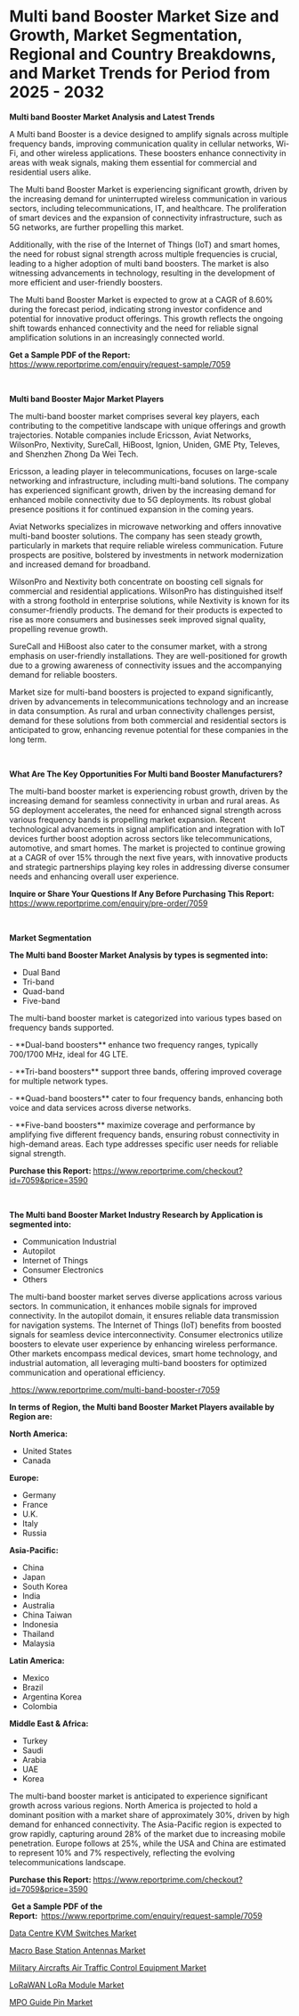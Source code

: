 <p><h1>Multi band Booster Market Size and Growth, Market Segmentation, Regional and Country Breakdowns, and Market Trends for Period from 2025 -  2032</h1></p><p><strong>Multi band Booster Market Analysis and Latest Trends</strong></p>
<p><p>A Multi band Booster is a device designed to amplify signals across multiple frequency bands, improving communication quality in cellular networks, Wi-Fi, and other wireless applications. These boosters enhance connectivity in areas with weak signals, making them essential for commercial and residential users alike. </p><p>The Multi band Booster Market is experiencing significant growth, driven by the increasing demand for uninterrupted wireless communication in various sectors, including telecommunications, IT, and healthcare. The proliferation of smart devices and the expansion of connectivity infrastructure, such as 5G networks, are further propelling this market. </p><p>Additionally, with the rise of the Internet of Things (IoT) and smart homes, the need for robust signal strength across multiple frequencies is crucial, leading to a higher adoption of multi band boosters. The market is also witnessing advancements in technology, resulting in the development of more efficient and user-friendly boosters.</p><p>The Multi band Booster Market is expected to grow at a CAGR of 8.60% during the forecast period, indicating strong investor confidence and potential for innovative product offerings. This growth reflects the ongoing shift towards enhanced connectivity and the need for reliable signal amplification solutions in an increasingly connected world.</p></p>
<p><strong>Get a Sample PDF of the Report:&nbsp;</strong> <a href="https://www.reportprime.com/enquiry/request-sample/7059?utm_campaign=1943&utm_medium=2&utm_source=Github&utm_content=ia&utm_term=19032025&utm_id=multi-band-booster">https://www.reportprime.com/enquiry/request-sample/7059</a></p>
<p>&nbsp;</p>
<p><strong>Multi band Booster Major Market Players</strong></p>
<p><p>The multi-band booster market comprises several key players, each contributing to the competitive landscape with unique offerings and growth trajectories. Notable companies include Ericsson, Aviat Networks, WilsonPro, Nextivity, SureCall, HiBoost, Ignion, Uniden, GME Pty, Televes, and Shenzhen Zhong Da Wei Tech.</p><p>Ericsson, a leading player in telecommunications, focuses on large-scale networking and infrastructure, including multi-band solutions. The company has experienced significant growth, driven by the increasing demand for enhanced mobile connectivity due to 5G deployments. Its robust global presence positions it for continued expansion in the coming years.</p><p>Aviat Networks specializes in microwave networking and offers innovative multi-band booster solutions. The company has seen steady growth, particularly in markets that require reliable wireless communication. Future prospects are positive, bolstered by investments in network modernization and increased demand for broadband.</p><p>WilsonPro and Nextivity both concentrate on boosting cell signals for commercial and residential applications. WilsonPro has distinguished itself with a strong foothold in enterprise solutions, while Nextivity is known for its consumer-friendly products. The demand for their products is expected to rise as more consumers and businesses seek improved signal quality, propelling revenue growth.</p><p>SureCall and HiBoost also cater to the consumer market, with a strong emphasis on user-friendly installations. They are well-positioned for growth due to a growing awareness of connectivity issues and the accompanying demand for reliable boosters.</p><p>Market size for multi-band boosters is projected to expand significantly, driven by advancements in telecommunications technology and an increase in data consumption. As rural and urban connectivity challenges persist, demand for these solutions from both commercial and residential sectors is anticipated to grow, enhancing revenue potential for these companies in the long term.</p></p>
<p>&nbsp;</p>
<p><strong>What Are The Key Opportunities For Multi band Booster Manufacturers?</strong></p>
<p><p>The multi-band booster market is experiencing robust growth, driven by the increasing demand for seamless connectivity in urban and rural areas. As 5G deployment accelerates, the need for enhanced signal strength across various frequency bands is propelling market expansion. Recent technological advancements in signal amplification and integration with IoT devices further boost adoption across sectors like telecommunications, automotive, and smart homes. The market is projected to continue growing at a CAGR of over 15% through the next five years, with innovative products and strategic partnerships playing key roles in addressing diverse consumer needs and enhancing overall user experience.</p></p>
<p><strong>Inquire or Share Your Questions If Any Before Purchasing This Report:</strong> <a href="https://www.reportprime.com/enquiry/pre-order/7059?utm_campaign=1943&utm_medium=2&utm_source=Github&utm_content=ia&utm_term=19032025&utm_id=multi-band-booster">https://www.reportprime.com/enquiry/pre-order/7059</a></p>
<p>&nbsp;</p>
<p><strong>Market Segmentation</strong></p>
<p><strong>The Multi band Booster Market Analysis by types is segmented into:</strong></p>
<p><ul><li>Dual Band</li><li>Tri-band</li><li>Quad-band</li><li>Five-band</li></ul></p>
<p><p>The multi-band booster market is categorized into various types based on frequency bands supported. </p><p>- **Dual-band boosters** enhance two frequency ranges, typically 700/1700 MHz, ideal for 4G LTE.</p><p>- **Tri-band boosters** support three bands, offering improved coverage for multiple network types.</p><p>- **Quad-band boosters** cater to four frequency bands, enhancing both voice and data services across diverse networks.</p><p>- **Five-band boosters** maximize coverage and performance by amplifying five different frequency bands, ensuring robust connectivity in high-demand areas. Each type addresses specific user needs for reliable signal strength.</p></p>
<p><strong>Purchase this Report:&nbsp;</strong><a href="https://www.reportprime.com/checkout?id=7059&price=3590&utm_campaign=1943&utm_medium=2&utm_source=Github&utm_content=ia&utm_term=19032025&utm_id=multi-band-booster">https://www.reportprime.com/checkout?id=7059&price=3590</a></p>
<p>&nbsp;</p>
<p><strong>The Multi band Booster Market Industry Research by Application is segmented into:</strong></p>
<p><ul><li>Communication Industrial</li><li>Autopilot</li><li>Internet of Things</li><li>Consumer Electronics</li><li>Others</li></ul></p>
<p><p>The multi-band booster market serves diverse applications across various sectors. In communication, it enhances mobile signals for improved connectivity. In the autopilot domain, it ensures reliable data transmission for navigation systems. The Internet of Things (IoT) benefits from boosted signals for seamless device interconnectivity. Consumer electronics utilize boosters to elevate user experience by enhancing wireless performance. Other markets encompass medical devices, smart home technology, and industrial automation, all leveraging multi-band boosters for optimized communication and operational efficiency.</p></p>
<p><a href="https://www.reportprime.com/multi-band-booster-r7059?utm_campaign=1943&utm_medium=2&utm_source=Github&utm_content=ia&utm_term=19032025&utm_id=multi-band-booster">&nbsp;https://www.reportprime.com/multi-band-booster-r7059</a></p>
<p><strong>In terms of Region, the Multi band Booster Market Players available by Region are:</strong></p>
<p>
    <p> <strong> North America: </strong>
        <ul>
            <li>United States</li>
            <li>Canada</li>
        </ul>
        </p> 
    <p> <strong> Europe: </strong>
        <ul>
            <li>Germany</li>
            <li>France</li>
            <li>U.K.</li>
            <li>Italy</li>
            <li>Russia</li>
        </ul>
        </p> 
    <p> <strong> Asia-Pacific: </strong>
        <ul>
            <li>China</li>
            <li>Japan</li>
            <li>South Korea</li>
            <li>India</li>
            <li>Australia</li>
            <li>China Taiwan</li>
            <li>Indonesia</li>
            <li>Thailand</li>
            <li>Malaysia</li>
        </ul>
        </p> 
    <p> <strong> Latin America: </strong>
        <ul>
            <li>Mexico</li>
            <li>Brazil</li>
            <li>Argentina Korea</li>
            <li>Colombia</li>
        </ul>
        </p> 
    <p> <strong> Middle East & Africa: </strong>
        <ul>
            <li>Turkey</li>
            <li>Saudi</li>
            <li>Arabia</li>
            <li>UAE</li>
            <li>Korea</li>
        </ul>
    </p>
    </p>
<p><p>The multi-band booster market is anticipated to experience significant growth across various regions. North America is projected to hold a dominant position with a market share of approximately 30%, driven by high demand for enhanced connectivity. The Asia-Pacific region is expected to grow rapidly, capturing around 28% of the market due to increasing mobile penetration. Europe follows at 25%, while the USA and China are estimated to represent 10% and 7% respectively, reflecting the evolving telecommunications landscape.</p></p>
<p><strong>Purchase this Report: </strong><a href="https://www.reportprime.com/checkout?id=7059&price=3590&utm_campaign=1943&utm_medium=2&utm_source=Github&utm_content=ia&utm_term=19032025&utm_id=multi-band-booster">https://www.reportprime.com/checkout?id=7059&price=3590</a></p>
<p>&nbsp;<strong>Get a Sample PDF of the Report:&nbsp;&nbsp;</strong><a href="https://www.reportprime.com/enquiry/request-sample/7059?utm_campaign=1943&utm_medium=2&utm_source=Github&utm_content=ia&utm_term=19032025&utm_id=multi-band-booster">https://www.reportprime.com/enquiry/request-sample/7059</a></p>
<p><strong></strong></p>
<p><p><a href="https://github.com/bordzjisela/Market-Research-Report-List-1/blob/main/data-centre-kvm-switches-market.md?utm_campaign=1943&utm_medium=2&utm_source=Github&utm_content=ia&utm_term=19032025&utm_id=multi-band-booster">Data Centre KVM Switches Market</a></p><p><a href="https://github.com/stvnpukaj10/Market-Research-Report-List-1/blob/main/macro-base-station-antennas-market.md?utm_campaign=1943&utm_medium=2&utm_source=Github&utm_content=ia&utm_term=19032025&utm_id=multi-band-booster">Macro Base Station Antennas Market</a></p><p><a href="https://github.com/sakourkishev/Market-Research-Report-List-1/blob/main/military-aircrafts-air-traffic-control-equipment-market.md?utm_campaign=1943&utm_medium=2&utm_source=Github&utm_content=ia&utm_term=19032025&utm_id=multi-band-booster">Military Aircrafts Air Traffic Control Equipment Market</a></p><p><a href="https://github.com/shongranch73/Market-Research-Report-List-1/blob/main/lorawan-lora-module-market.md?utm_campaign=1943&utm_medium=2&utm_source=Github&utm_content=ia&utm_term=19032025&utm_id=multi-band-booster">LoRaWAN LoRa Module Market</a></p><p><a href="https://github.com/amourdeeks8j/Market-Research-Report-List-1/blob/main/mpo-guide-pin-market.md?utm_campaign=1943&utm_medium=2&utm_source=Github&utm_content=ia&utm_term=19032025&utm_id=multi-band-booster">MPO Guide Pin Market</a></p></p>